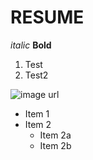 # RESUME

*italic*
**Bold**
1. Test
2. Test2

![image url](https://images.pexels.com/photos/2917382/pexels-photo-2917382.jpeg?cs=srgb&dl=pexels-jonathan-borba-2917382.jpg&fm=jpg)


* Item 1
* Item 2
  * Item 2a
  * Item 2b
